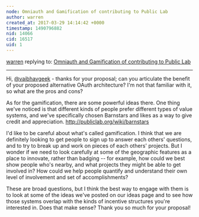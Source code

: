 ```yaml
---
node: Omniauth and Gamification of contributing to Public Lab
author: warren
created_at: 2017-03-29 14:14:42 +0000
timestamp: 1490796882
nid: 14066
cid: 16517
uid: 1
---
```




[warren](../profile/warren) replying to: [Omniauth and Gamification of contributing to Public Lab](../notes/vaibhavgeek/03-28-2017/omniauth-and-gamification-of-contributing-to-public-lab)

----
Hi, [@vaibhavgeek](/profile/vaibhavgeek) - thanks for your proposal; can you articulate the benefit of your proposed alternative OAuth architecture? I'm not that familiar with it, so what are the pros and cons? 

As for the gamification, there are some powerful ideas there. One thing we've noticed is that different kinds of people prefer different types of value systems, and we've specifically chosen Barnstars and likes as a way to give credit and appreciation. http://publiclab.org/wiki/barnstars

I'd like to be careful about what's called gamification. I think that we are definitely looking to get people to sign up to answer each others' questions, and to try to break up and work on pieces of each others' projects. But I wonder if we need to look carefully at some of the geographic features as a place to innovate, rather than badging -- for example, how could we best show people who's nearby, and what projects they might be able to get involved in? How could we help people quantify and understand their own level of involvement and set of accomplishments? 

These are broad questions, but I think the best way to engage with them is to look at some of the ideas we've posted on our ideas page and to see how those systems overlap with the kinds of incentive structures you're interested in. Does that make sense? Thank you so much for your proposal!